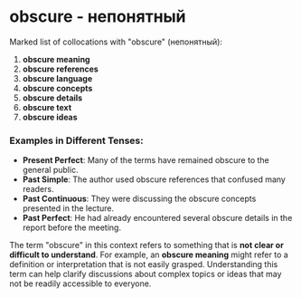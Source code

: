 # obscure - непонятный

Marked list of collocations with "obscure" (непонятный):

1. **obscure meaning**  
2. **obscure references**  
3. **obscure language**  
4. **obscure concepts**  
5. **obscure details**  
6. **obscure text**  
7. **obscure ideas**  

### Examples in Different Tenses:

- **Present Perfect**: Many of the terms have remained obscure to the general public.  
- **Past Simple**: The author used obscure references that confused many readers.  
- **Past Continuous**: They were discussing the obscure concepts presented in the lecture.  
- **Past Perfect**: He had already encountered several obscure details in the report before the meeting.  

The term "obscure" in this context refers to something that is **not clear or difficult to understand**. For example, an **obscure meaning** might refer to a definition or interpretation that is not easily grasped. Understanding this term can help clarify discussions about complex topics or ideas that may not be readily accessible to everyone.
